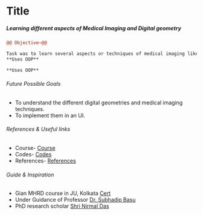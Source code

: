 

# Title

##### Learning different aspects of Medical Imaging and Digital geometry

```diff
@@ Objective—@@

Task was to learn several aspects or techniques of medical imaging like Fourier Distance Transform, Binarization, Skeletonization, Fuzzy implementation, path concepts, adjacency, wave propagation technique, Image segmentation techniques (mainly Watershed technique) and implementing these techniques using several software tools (mainly Qt)
**Uses OOP**
```
```diff prompt
**Uses OOP**
```
###### Future Possible Goals
    
  - To understand the different digital geometries and medical imaging techniques.
  - To implement them in an UI.


###### References & Useful links
  - Course- [Course](https://drive.google.com/file/d/0BxM540VPs0PdZkxvYWxRNC1rWjQ/view)
  - Codes- [Codes](https://drive.google.com/drive/u/0/folders/0BxM540VPs0PdS2F1NTVRN1NCenc)
  - References- [References](https://drive.google.com/drive/u/0/folders/0BxM540VPs0PdelNUN0pLNk9tUWM)


###### Guide & Inspiration
  - Gian MHRD course in JU, Kolkata [Cert](https://drive.google.com/drive/folders/0BxM540VPs0PdR3RQb0ZXTWpRYUk)
  - Under Guidance of Professor [Dr. Subhadip Basu](http://www.jaduniv.edu.in/profile.php?uid=683) 
  - PhD research scholar [Shri Nirmal Das](mailto:das.nirmaljis@gmail.com)
